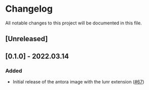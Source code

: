 # Changelog

All notable changes to this project will be documented in this file.

## [Unreleased]

## [0.1.0] - 2022.03.14

### Added

- Initial release of the antora image with the lunr extension ([#67])

[#67]: https://github.com/stackabletech/docker-images/pull/67

